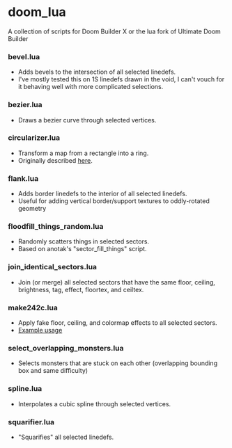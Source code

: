 # doom_lua
A collection of scripts for Doom Builder X or the lua fork of Ultimate Doom Builder

### bevel.lua

* Adds bevels to the intersection of all selected linedefs.
* I've mostly tested this on 1S linedefs drawn in the void, I can't vouch for it behaving well with more complicated selections.

### bezier.lua

* Draws a bezier curve through selected vertices.

### circularizer.lua

* Transform a map from a rectangle into a ring.
* Originally described [here](https://rbkz.blogspot.com/2020/05/circularizer-lua.html).

### flank.lua

* Adds border linedefs to the interior of all selected linedefs.
* Useful for adding vertical border/support textures to oddly-rotated geometry

### floodfill_things_random.lua

* Randomly scatters things in selected sectors.
* Based on anotak's "sector_fill_things" script.

### join_identical_sectors.lua

* Join (or merge) all selected sectors that have the same floor, ceiling, brightness, tag, effect, floortex, and ceiltex.

### make242c.lua

* Apply fake floor, ceiling, and colormap effects to all selected sectors.
* [Example usage](https://youtu.be/Vpt8MCL1u7U)

### select_overlapping_monsters.lua

* Selects monsters that are stuck on each other (overlapping bounding box and same difficulty)

### spline.lua

* Interpolates a cubic spline through selected vertices.

### squarifier.lua

* "Squarifies" all selected linedefs.
